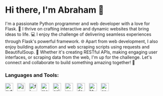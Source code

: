 # Hi there, I'm Abraham 👋 

I'm a passionate Python programmer and web developer with a love for Flask. 🐍 I thrive on crafting interactive and dynamic websites that bring ideas to life. 💻 I enjoy the challenge of delivering seamless experiences through Flask's powerful framework. 🌐 Apart from web development, I also enjoy building automation and web scraping scripts using requests and BeautifulSoup. 🤖 Whether it's creating RESTful APIs, making engaging user interfaces, or scraping data from the web, I'm up for the challenge. Let's connect and collaborate to build something amazing together! 🚀

### Languages and Tools:

<img align="left" alt="python" width="26px" src="https://img.icons8.com/?size=512&id=13441&format=png" style="padding-right:10px;" />
<img align="left" alt="javascript" width="26px" src="https://img.icons8.com/?size=512&id=108784&format=png" style="padding-right:10px;" />
<img align="left" alt="flask" width="26px" src="https://img.icons8.com/?size=512&id=5mbMwDZ796xj&format=png" style="padding-right:10px;" />
<img align="left" alt="mongodb" width="26px" src="https://img.icons8.com/?size=512&id=74402&format=png" style="padding-right:10px;" />
<img align="left" alt="selenium" width="26px" src="https://img.icons8.com/?size=512&id=38553&format=png" style="padding-right:10px;" />
<img align="left" alt="vue" width="26px" src="https://img.icons8.com/?size=512&id=22813&format=png" style="padding-right:10px;" />
<img align="left" alt="docker" width="26px" src="https://img.icons8.com/?size=512&id=rY6agKizO9eb&format=png" style="padding-right:10px;" />
<img align="left" alt="html" width="26px" src="https://img.icons8.com/?size=512&id=20909&format=png" style="padding-right:10px;" />
<img align="left" alt="css" width="26px" src="https://img.icons8.com/?size=512&id=21278&format=png" style="padding-right:10px;" />